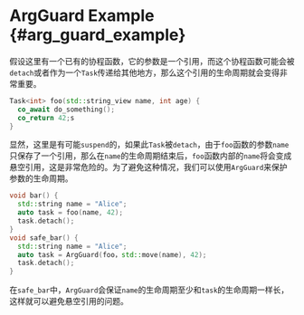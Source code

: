 # ArgGuard Example {#arg_guard_example}
假设这里有一个已有的协程函数，它的参数是一个引用，而这个协程函数可能会被`detach`或者作为一个`Task`传递给其他地方，那么这个引用的生命周期就会变得非常重要。
```cpp
Task<int> foo(std::string_view name, int age) {
  co_await do_something();
  co_return 42;s
}
```
显然，这里是有可能`suspend`的，如果此`Task`被`detach`，由于`foo`函数的参数`name`只保存了一个引用，那么在`name`的生命周期结束后，`foo`函数内部的`name`将会变成悬空引用，这是非常危险的。为了避免这种情况，我们可以使用`ArgGuard`来保护参数的生命周期。
```cpp
void bar() {
  std::string name = "Alice";
  auto task = foo(name, 42);
  task.detach();
}
void safe_bar() {
  std::string name = "Alice";
  auto task = ArgGuard(foo，std::move(name), 42);
  task.detach();
}
```
在`safe_bar`中，`ArgGuard`会保证`name`的生命周期至少和`task`的生命周期一样长，这样就可以避免悬空引用的问题。



